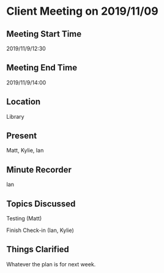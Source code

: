 # Client Meeting on 2019/11/09

## Meeting Start Time

2019/11/9/12:30

## Meeting End Time

2019/11/9/14:00

## Location

Library

## Present

Matt, Kylie, Ian

## Minute Recorder

Ian

## Topics Discussed

Testing (Matt)

Finish Check-in (Ian, Kylie)

## Things Clarified

Whatever the plan is for next week.
